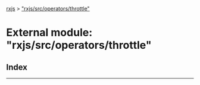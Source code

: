 [rxjs](../README.md) > ["rxjs/src/operators/throttle"](../modules/_rxjs_src_operators_throttle_.md)

# External module: "rxjs/src/operators/throttle"

## Index

---

